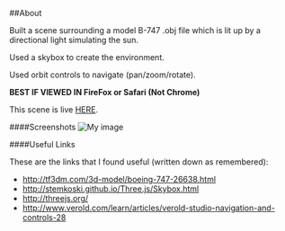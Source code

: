 
##About

Built a scene surrounding a model B-747 .obj file which is lit up by a directional light simulating the sun.

Used a skybox to create the environment.

Used orbit controls to navigate (pan/zoom/rotate).

**BEST IF VIEWED IN FireFox or Safari (Not Chrome)**

This scene is live [HERE](https://www.ugrad.cs.ubc.ca/~x8m8/scene-creation-master/a4.html).


####Screenshots
![My image](parteek-johal/scene-creation/images/webgl_thumb.png)

####Useful Links


These are the links that I found useful (written down as remembered):

- http://tf3dm.com/3d-model/boeing-747-26638.html
- http://stemkoski.github.io/Three.js/Skybox.html
- http://threejs.org/
- http://www.verold.com/learn/articles/verold-studio-navigation-and-controls-28
